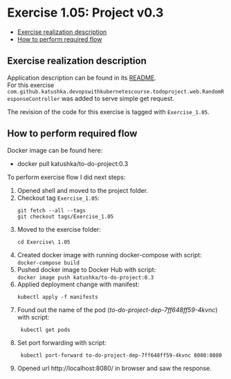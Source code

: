 # Exercise 1.05: Project v0.3

<!-- TOC -->
* [Exercise realization description](#exercise-realization-description)
* [How to perform required flow](#how-to-perform-required-flow)
<!-- TOC -->

## Exercise realization description

Application description can be found in its [README](../to-do-project/README.md).  
For this exercise `com.github.katushka.devopswithkubernetescourse.todoproject.web.RandomResponseController` was added to serve simple get request.  

The revision of the code for this exercise is tagged with `Exercise_1.05`.

## How to perform required flow

Docker image can be found here:
- docker pull katushka/to-do-project:0.3

To perform exercise flow I did next steps:

1. Opened shell and moved to the project folder.
2. Checkout tag `Exercise_1.05`:
    ```shell
    git fetch --all --tags
    git checkout tags/Exercise_1.05
    ```
3. Moved to the exercise folder:
    ```shell
    cd Exercise\ 1.05
    ```
4. Created docker image with running docker-compose with script:  
   `docker-compose build`
5. Pushed docker image to Docker Hub with script:  
   `docker image push katushka/to-do-project:0.3`
6. Applied deployment change with manifest:
    ```shell
    kubectl apply -f manifests                     
   ```
7. Found out the name of the pod (*to-do-project-dep-7ff648ff59-4kvnc*) with script:
   ```shell
    kubectl get pods
   ```
8. Set port forwarding with script:
   ```shell
    kubectl port-forward to-do-project-dep-7ff648ff59-4kvnc 8080:8080 
   ```
9. Opened url http://localhost:8080/ in browser and saw the response.